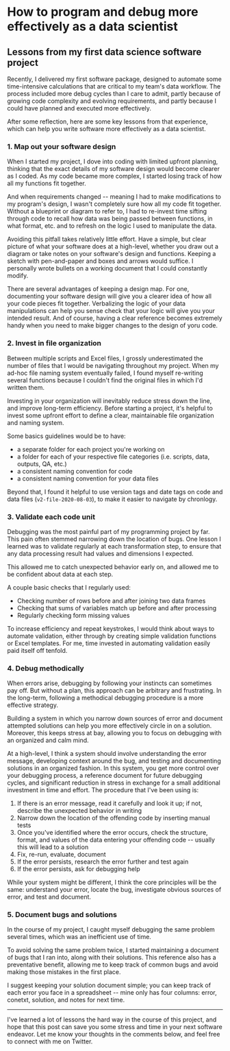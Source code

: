 # How to program and debug more effectively as a data scientist

## Lessons from my first data science software project

Recently, I delivered my first software package, designed to automate some time-intensive calculations that are critical to my team's data workflow. The process included more debug cycles than I care to admit, partly because of growing code complexity and evolving requirements, and partly because I could have planned and executed more effectively. 

After some reflection, here are some key lessons from that experience, which can help you write software more effectively as a data scientist.

### 1. Map out your software design 

When I started my project, I dove into coding with limited upfront planning, thinking that the exact details of my software design would become clearer as I coded.  As my code became more complex, I started losing track of how all my functions fit together. 

And when requirements changed -- meaning I had to make modifications to my program's design, I wasn't completely sure how all my code fit together. Without a blueprint or diagram to refer to, I had to re-invest time sifting through code to recall how data was being passed between functions, in what format, etc.  and to refresh on the logic I used to manipulate the data.

Avoiding this pitfall takes relatively little effort. Have a simple, but clear picture of what your software does at a high-level, whether you draw out a diagram or take notes on your software's design and functions. Keeping a sketch with pen-and-paper and boxes and arrows would suffice. I personally wrote bullets on a working document that I could constantly modify. 

There are several advantages of keeping a design map. For one, documenting your software design will give you a clearer idea of how all your code pieces fit together. Verbalizing the logic of your data manipulations can help you sense check that your logic will give you your intended result. And of course, having a clear reference becomes extremely handy when you need to make bigger changes to the design of yoru code. 


### 2. Invest in file organization

Between multiple scripts and Excel files, I grossly underestimated the number of files that I would be navigating throughout my project. When my ad-hoc file naming system eventually failed, I found myself re-writing several functions because I couldn't find the original files in which I'd written them. 

Investing in your organization will inevitably reduce stress down the line, and improve long-term efficiency. Before starting a project, it's helpful to invest some upfront effort to define a clear, maintainable file organization and naming system. 

Some basics guidelines would be to have:

-  a separate folder for each project you're working on
-  a folder for each of your respective file categories (i.e. scripts, data, outputs, QA, etc.)
-  a consistent naming convention for code
-  a consistent naming convention for your data files 

Beyond that, I found it helpful to use version tags and date tags on code and data files (`v2-file-2020-08-03`), to make it easier to navigate by chronlogy.

### 3. Validate each code unit

Debugging was the most painful part of my programming project by far. This pain often stemmed narrowing down the location of bugs. One lesson I learned was to validate regularly at each transformation step, to ensure that any data processing result had values and dimensions I expected.

This allowed me to catch unexpected behavior early on, and allowed me to be confident about data at each step.

A couple basic checks that I regularly used: 

- Checking number of rows before and after joining two data frames
- Checking that sums of variables match up before and after processing
- Regularly checking form missing values 

To increase efficiency and repeat keystrokes, I would think about ways to automate validation, either through by creating simple validation functions or Excel templates. For me, time invested in automating validation easily paid itself off tenfold.

### 4. Debug methodically 

When errors arise, debugging by following your instincts can sometimes pay off. But without a plan, this approach can be arbitrary and frustrating. In the long-term, following a methodical debugging procedure is a more effective strategy. 

Building a system in which you narrow down sources of error and document attempted solutions can help you more effectively circle in on a solution. Moreover, this keeps stress at bay, allowing you to focus on debugging with an organized and calm mind.

At a high-level, I think a system should involve understanding the error message, developing context around the bug, and testing and documenting solutions in an organized fashion. In this system, you get more control over your debugging process, a reference document for future debugging cycles, and significant reduction in stress in exchange for a small additional investment in time and effort. The procedure that I've been using is:  

1. If there is an error message, read it carefully and look it up; if not, describe the unexpected behavior in writing
2. Narrow down the location of the offending code by inserting manual tests
3. Once you've identified where the error occurs, check the structure, format, and values of the data entering your offending code -- usually this will lead to a solution
4. Fix, re-run, evaluate, document
5. If the error persists, research the error further and test again
6. If the error persists, ask for debugging help 

While your system might be different, I think the core principles will be the same: understand your error, locate the bug, investigate obvious sources of error, and test and document.

### 5. Document bugs and solutions

In the course of my project, I caught myself debugging the same problem several times, which was an inefficient use of time. 

To avoid solving the same problem twice, I started maintaining a document of bugs that I ran into, along with their solutions. This reference also has a preventative benefit, allowing me to keep track of common bugs and avoid making those mistakes in the first place.

I suggest keeping your solution document simple; you can keep track of each error you face in a spreadsheet -- mine only has four columns: error, conetxt, solution, and notes for next time. 


---

I've learned a lot of lessons the hard way in the course of this project, and hope that this post can save you some stress and time in your next software endeavor. Let me know your thoughts in the comments below, and feel free to connect with me on Twitter.











